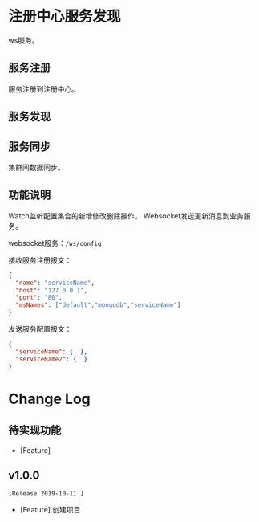# 注册中心服务发现

ws服务。

## 服务注册

服务注册到注册中心。


## 服务发现



## 服务同步

集群间数据同步。



## 功能说明

Watch监听配置集合的新增修改删除操作。 Websocket发送更新消息到业务服务。

websocket服务：`/ws/config`

接收服务注册报文：
```json
{
  "name": "serviceName",
  "host": "127.0.0.1",
  "port": "80",
  "msNames": ["default","mongodb","serviceName"]
}
```

发送服务配置报文：
```json
{
  "serviceName": {  },
  "serviceName2": {  }
}
```



# Change Log 

## 待实现功能
- [Feature] 


## v1.0.0
    [Release 2019-10-11 ]
- [Feature] 创建项目 

